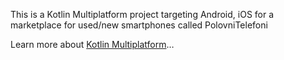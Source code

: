 This is a Kotlin Multiplatform project targeting Android, iOS for a marketplace for used/new smartphones called PolovniTelefoni

Learn more about [Kotlin Multiplatform](https://www.jetbrains.com/help/kotlin-multiplatform-dev/get-started.html)…